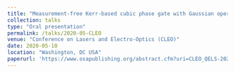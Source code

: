 ```yaml
---
title: "Measurement-free Kerr-based cubic phase gate with Gaussian operations"
collection: talks
type: "Oral presentation"
permalink: /talks/2020-05-CLEO
venue: "Conference on Lasers and Electro-Optics (CLEO)"
date: 2020-05-10
location: "Washington, DC USA"
paperurl: 'https://www.osapublishing.org/abstract.cfm?uri=CLEO_QELS-2020-FM2C.4'
---
```




